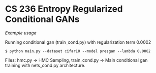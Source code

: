 # CS 236 Entropy Regularized Conditional GANs

*Example usage*

Running conditional gan (train_cond.py) with regularization term 0.0002

`$ python main.py --dataset cifar10 --model presgan --lambda 0.0002`

Files: hmc.py -> HMC Sampling, train_cond.py -> Main conditional gan training with nets_cond.py architecture.
